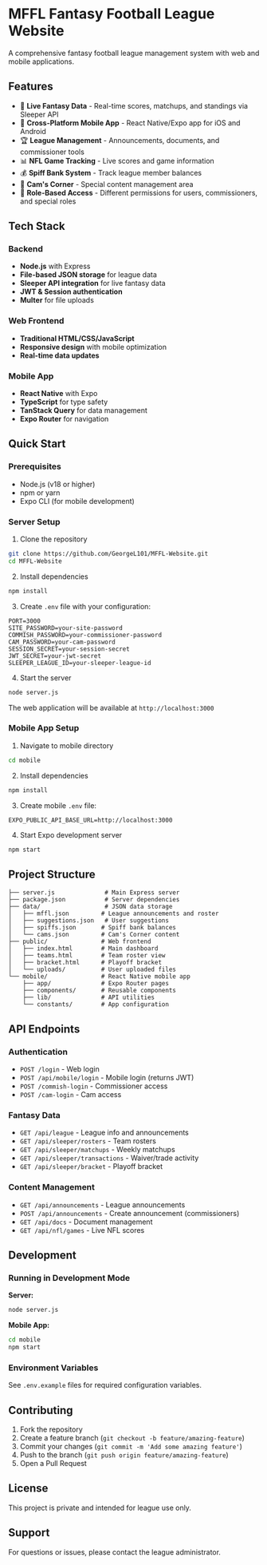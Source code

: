 # MFFL Fantasy Football League Website

A comprehensive fantasy football league management system with web and mobile applications.

## Features

- 🏈 **Live Fantasy Data** - Real-time scores, matchups, and standings via Sleeper API
- 📱 **Cross-Platform Mobile App** - React Native/Expo app for iOS and Android
- 🏆 **League Management** - Announcements, documents, and commissioner tools
- 📊 **NFL Game Tracking** - Live scores and game information
- 💰 **Spiff Bank System** - Track league member balances
- 📸 **Cam's Corner** - Special content management area
- 🔐 **Role-Based Access** - Different permissions for users, commissioners, and special roles

## Tech Stack

### Backend
- **Node.js** with Express
- **File-based JSON storage** for league data
- **Sleeper API integration** for live fantasy data
- **JWT & Session authentication**
- **Multer** for file uploads

### Web Frontend
- **Traditional HTML/CSS/JavaScript**
- **Responsive design** with mobile optimization
- **Real-time data updates**

### Mobile App
- **React Native** with Expo
- **TypeScript** for type safety
- **TanStack Query** for data management
- **Expo Router** for navigation

## Quick Start

### Prerequisites
- Node.js (v18 or higher)
- npm or yarn
- Expo CLI (for mobile development)

### Server Setup

1. Clone the repository
```bash
git clone https://github.com/GeorgeL101/MFFL-Website.git
cd MFFL-Website
```

2. Install dependencies
```bash
npm install
```

3. Create `.env` file with your configuration:
```env
PORT=3000
SITE_PASSWORD=your-site-password
COMMISH_PASSWORD=your-commissioner-password
CAM_PASSWORD=your-cam-password
SESSION_SECRET=your-session-secret
JWT_SECRET=your-jwt-secret
SLEEPER_LEAGUE_ID=your-sleeper-league-id
```

4. Start the server
```bash
node server.js
```

The web application will be available at `http://localhost:3000`

### Mobile App Setup

1. Navigate to mobile directory
```bash
cd mobile
```

2. Install dependencies
```bash
npm install
```

3. Create mobile `.env` file:
```env
EXPO_PUBLIC_API_BASE_URL=http://localhost:3000
```

4. Start Expo development server
```bash
npm start
```

## Project Structure

```
├── server.js              # Main Express server
├── package.json           # Server dependencies
├── data/                  # JSON data storage
│   ├── mffl.json         # League announcements and roster
│   ├── suggestions.json   # User suggestions
│   ├── spiffs.json       # Spiff bank balances
│   └── cams.json         # Cam's Corner content
├── public/               # Web frontend
│   ├── index.html        # Main dashboard
│   ├── teams.html        # Team roster view
│   ├── bracket.html      # Playoff bracket
│   └── uploads/          # User uploaded files
└── mobile/               # React Native mobile app
    ├── app/              # Expo Router pages
    ├── components/       # Reusable components
    ├── lib/              # API utilities
    └── constants/        # App configuration
```

## API Endpoints

### Authentication
- `POST /login` - Web login
- `POST /api/mobile/login` - Mobile login (returns JWT)
- `POST /commish-login` - Commissioner access
- `POST /cam-login` - Cam access

### Fantasy Data
- `GET /api/league` - League info and announcements
- `GET /api/sleeper/rosters` - Team rosters
- `GET /api/sleeper/matchups` - Weekly matchups
- `GET /api/sleeper/transactions` - Waiver/trade activity
- `GET /api/sleeper/bracket` - Playoff bracket

### Content Management
- `GET /api/announcements` - League announcements
- `POST /api/announcements` - Create announcement (commissioners)
- `GET /api/docs` - Document management
- `GET /api/nfl/games` - Live NFL scores

## Development

### Running in Development Mode

**Server:**
```bash
node server.js
```

**Mobile App:**
```bash
cd mobile
npm start
```

### Environment Variables

See `.env.example` files for required configuration variables.

## Contributing

1. Fork the repository
2. Create a feature branch (`git checkout -b feature/amazing-feature`)
3. Commit your changes (`git commit -m 'Add some amazing feature'`)
4. Push to the branch (`git push origin feature/amazing-feature`)
5. Open a Pull Request

## License

This project is private and intended for league use only.

## Support

For questions or issues, please contact the league administrator.
